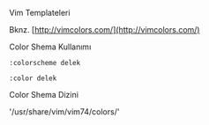 Vim Templateleri

Bknz. [http://vimcolors.com/](http://vimcolors.com/)

Color Shema Kullanımı

`:colorscheme delek`

`:color delek`

Color Shema Dizini

'/usr/share/vim/vim74/colors/'
